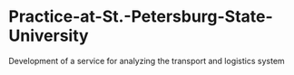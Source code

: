 # Practice-at-St.-Petersburg-State-University
Development of a service for analyzing the transport and logistics system
